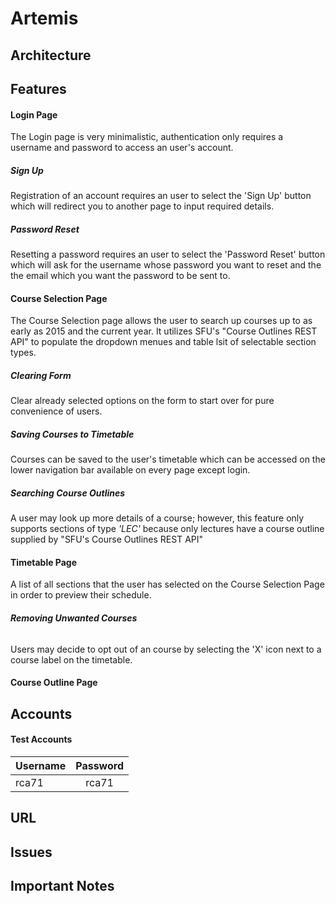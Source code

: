 Artemis
======

## Architecture

## Features

#### Login Page

The Login page is very minimalistic, authentication only requires a username and password to access an user's account.

##### **Sign Up**

Registration of an account requires an user to select the 'Sign Up' button which will redirect you to another page to input required details.

##### **Password Reset**

Resetting a password requires an user to select the 'Password Reset' button which will ask for the username whose password you want to reset
and the the email which you want the password to be sent to.

#### Course Selection Page

The Course Selection page allows the user to search up courses up to as early as 2015 and the current year. It utilizes SFU's "Course Outlines REST API"
to populate the dropdown menues and table lsit of selectable section types. 

##### **Clearing Form** 

Clear already selected options on the form to start over for pure convenience of users.

##### **Saving Courses to Timetable**

Courses can be saved to the user's timetable which can be accessed on the lower navigation bar available on every page except login.

##### **Searching Course Outlines**

A user may look up more details of a course; however, this feature only supports sections of type *'LEC'* because only lectures have a course outline supplied
by "SFU's Course Outlines REST API"

#### Timetable Page

A list of all sections that the user has selected on the Course Selection Page in order to preview their schedule.

###### **Removing Unwanted Courses**

Users may decide to opt out of an course by selecting the 'X' icon next to a course label on the timetable.

#### Course Outline Page

## Accounts

#### Test Accounts

| Username        | Password    |
| ------------- |:-------------:| 
| rca71    | rca71 | 

 

## URL

## Issues

## Important Notes

